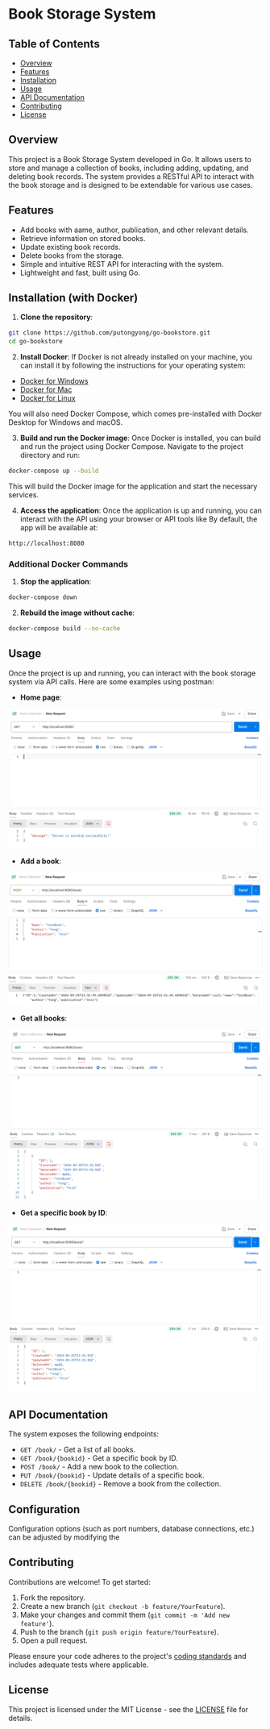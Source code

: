 # Book Storage System

## Table of Contents
- [Overview](#overview)
- [Features](#features)
- [Installation](#installation)
- [Usage](#usage)
- [API Documentation](#api-documentation)
- [Contributing](#contributing)
- [License](#license)

## Overview

This project is a Book Storage System developed in Go. It allows users to store and manage a collection of books, including adding, updating, and deleting book records. The system provides a RESTful API to interact with the book storage and is designed to be extendable for various use cases.

## Features
- Add books with aame, author, publication, and other relevant details.
- Retrieve information on stored books.
- Update existing book records.
- Delete books from the storage.
- Simple and intuitive REST API for interacting with the system.
- Lightweight and fast, built using Go.

## Installation (with Docker) 

1. **Clone the repository**:
 ```bash
 git clone https://github.com/putongyong/go-bookstore.git
 cd go-bookstore
 ```

2. **Install Docker**:
 If Docker is not already installed on your machine, you can install it by following the instructions for your operating system:

 - [Docker for Windows](https://docs.docker.com/desktop/install/windows-install/)
 - [Docker for Mac](https://docs.docker.com/desktop/install/mac-install/)
 - [Docker for Linux](https://docs.docker.com/engine/install/)

 You will also need Docker Compose, which comes pre-installed with Docker Desktop for Windows and macOS. 
 
 3. **Build and run the Docker image**:
 Once Docker is installed, you can build and run the project using Docker Compose. Navigate to the project directory and run:

 ```bash
 docker-compose up --build
 ```

 This will build the Docker image for the application and start the necessary services.

4. **Access the application**:
 Once the application is up and running, you can interact with the API using your browser or API tools like By default, the app will be available at:

 ```bash
 http://localhost:8080
 ```

### Additional Docker Commands

1. **Stop the application**:
 ```bash
 docker-compose down
 ```

2. **Rebuild the image without cache**:
 ```bash
 docker-compose build --no-cache
 ```


## Usage
Once the project is up and running, you can interact with the book storage system via API calls. Here are some examples using postman:

- **Home page**:

![Alt text](media/home.png)

- **Add a book**:

![Alt text](media/post.png)

- **Get all books**:

![Alt text](media/get_all.png)


- **Get a specific book by ID**:

![Alt text](media/get_by_id.png)

## API Documentation
The system exposes the following endpoints:
- `GET /book/` - Get a list of all books.
- `GET /book/{bookid}` - Get a specific book by ID.
- `POST /book/` - Add a new book to the collection.
- `PUT /book/{bookid}` - Update details of a specific book.
- `DELETE /book/{bookid}` - Remove a book from the collection.

## Configuration
Configuration options (such as port numbers, database connections, etc.) can be adjusted by modifying the

## Contributing
Contributions are welcome! To get started:
1. Fork the repository.
2. Create a new branch (`git checkout -b feature/YourFeature`).
3. Make your changes and commit them (`git commit -m 'Add new feature'`).
4. Push to the branch (`git push origin feature/YourFeature`).
5. Open a pull request.

Please ensure your code adheres to the project's [coding standards](CODING-STANDARDS.md) and includes adequate tests where applicable.

## License
This project is licensed under the MIT License - see the [LICENSE](LICENSE) file for details.